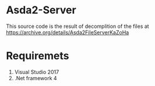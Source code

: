 # Asda2-Server
This source code is the result of decomplition of the files at https://archive.org/details/Asda2FileServerKaZoHa

# Requiremets
1. Visual Studio 2017
2. .Net framework 4
